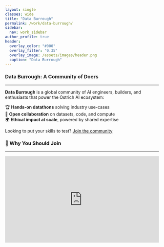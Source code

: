 ```yaml
---
layout: single
classes: wide
title: "Data Burrough"
permalink: /work/data-burrough/
sidebar:
  nav: work_sidebar
author_profile: true
header:
  overlay_color: "#000"
  overlay_filter: "0.35"
  overlay_image: /assets/images/header.png
  caption: "Data Burrough"
---
```


### Data Burrough: A Community of Doers
---

**Data Burrough** is a global community of AI engineers, builders, and enthusiasts that power the Ostrich AI ecosystem:

🏆 **Hands-on datathons** solving industry use-cases  
🤝 **Open collaboration** on datasets, code, and compute  
🌍 **Ethical impact at scale**, powered by shared expertise  

Looking to put your skills to test? [Join the community](https://nas.io/ostrich-ai)

### 🎥 Why You Should Join
---

<div style="position:relative;padding-bottom:56.25%;height:0;overflow:hidden;max-width:100%">
  <iframe src="https://www.youtube.com/embed/OQiwA60iVdw" 
          frameborder="0" allowfullscreen 
          style="position:absolute;top:0;left:0;width:100%;height:100%">
  </iframe>
</div>


